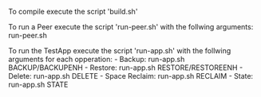 To compile execute the script 'build.sh'

To run a Peer execute the script 'run-peer.sh' with the follwing arguments: run-peer.sh <version> <peerId>

To run the TestApp execute the script 'run-app.sh' with the follwing arguments for each opperation:
    - Backup: run-app.sh BACKUP/BACKUPENH <peerIdInitiator> <filePath> <replicationDegree>
    - Restore: run-app.sh RESTORE/RESTOREENH <peerIdInitiator> <filePath>
    - Delete: run-app.sh DELETE <peerIdInitiator> <filePath>
    - Space Reclaim: run-app.sh RECLAIM <peerIdInitiator> <diskSpace>
    - State: run-app.sh STATE <peerIdInitiator>